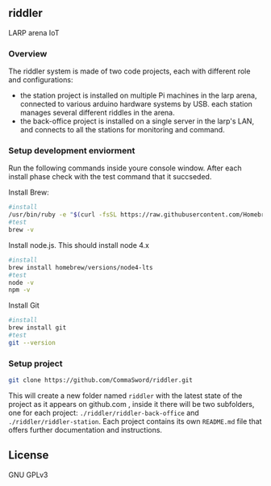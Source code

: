 ## riddler
LARP arena IoT

### Overview
The riddler system is made of two code projects, each with different role and configurations:
 - the station project is installed on multiple Pi machines in the larp arena, connected to various arduino hardware systems by USB. each station manages several different riddles in the arena.
 - the back-office project is installed on a single server in the larp's LAN, and connects to all the stations for monitoring and command.

### Setup development enviorment

Run the following commands inside youre console window. After each install phase check with the test command that it succseded.

Install Brew: 
```bash
#install
/usr/bin/ruby -e "$(curl -fsSL https://raw.githubusercontent.com/Homebrew/install/master/install)"
#test 
brew -v
```

Install node.js. This should install node 4.x
```bash
#install
brew install homebrew/versions/node4-lts
#test 
node -v 
npm -v 
```

Install Git
```bash
#install
brew install git
#test 
git --version
```

### Setup project
```bash
git clone https://github.com/CommaSword/riddler.git
```
This will create a new folder named ```riddler``` with the latest state of the project as it appears on github.com , inside it there will be two subfolders, one for each project: ```./riddler/riddler-back-office``` and ```./riddler/riddler-station```.
Each project contains its own ```README.md``` file that offers further documentation and instructions.

## License 

GNU GPLv3
